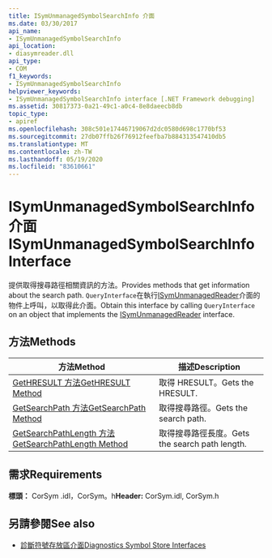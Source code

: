 ```yaml
---
title: ISymUnmanagedSymbolSearchInfo 介面
ms.date: 03/30/2017
api_name:
- ISymUnmanagedSymbolSearchInfo
api_location:
- diasymreader.dll
api_type:
- COM
f1_keywords:
- ISymUnmanagedSymbolSearchInfo
helpviewer_keywords:
- ISymUnmanagedSymbolSearchInfo interface [.NET Framework debugging]
ms.assetid: 30817373-0a21-49c1-a0c4-8e8daeecb8db
topic_type:
- apiref
ms.openlocfilehash: 308c501e17446719067d2dc0580d698c1770bf53
ms.sourcegitcommit: 27db07ffb26f76912feefba7b884313547410db5
ms.translationtype: MT
ms.contentlocale: zh-TW
ms.lasthandoff: 05/19/2020
ms.locfileid: "83610661"
---
```

# <a name="isymunmanagedsymbolsearchinfo-interface"></a><span data-ttu-id="ffc39-102">ISymUnmanagedSymbolSearchInfo 介面</span><span class="sxs-lookup"><span data-stu-id="ffc39-102">ISymUnmanagedSymbolSearchInfo Interface</span></span>
<span data-ttu-id="ffc39-103">提供取得搜尋路徑相關資訊的方法。</span><span class="sxs-lookup"><span data-stu-id="ffc39-103">Provides methods that get information about the search path.</span></span> <span data-ttu-id="ffc39-104">`QueryInterface`在執行[ISymUnmanagedReader](isymunmanagedreader-interface.md)介面的物件上呼叫，以取得此介面。</span><span class="sxs-lookup"><span data-stu-id="ffc39-104">Obtain this interface by calling `QueryInterface` on an object that implements the [ISymUnmanagedReader](isymunmanagedreader-interface.md) interface.</span></span>  
  
## <a name="methods"></a><span data-ttu-id="ffc39-105">方法</span><span class="sxs-lookup"><span data-stu-id="ffc39-105">Methods</span></span>  
  
|<span data-ttu-id="ffc39-106">方法</span><span class="sxs-lookup"><span data-stu-id="ffc39-106">Method</span></span>|<span data-ttu-id="ffc39-107">描述</span><span class="sxs-lookup"><span data-stu-id="ffc39-107">Description</span></span>|  
|------------|-----------------|  
|[<span data-ttu-id="ffc39-108">GetHRESULT 方法</span><span class="sxs-lookup"><span data-stu-id="ffc39-108">GetHRESULT Method</span></span>](isymunmanagedsymbolsearchinfo-gethresult-method.md)|<span data-ttu-id="ffc39-109">取得 HRESULT。</span><span class="sxs-lookup"><span data-stu-id="ffc39-109">Gets the HRESULT.</span></span>|  
|[<span data-ttu-id="ffc39-110">GetSearchPath 方法</span><span class="sxs-lookup"><span data-stu-id="ffc39-110">GetSearchPath Method</span></span>](isymunmanagedsymbolsearchinfo-getsearchpath-method.md)|<span data-ttu-id="ffc39-111">取得搜尋路徑。</span><span class="sxs-lookup"><span data-stu-id="ffc39-111">Gets the search path.</span></span>|  
|[<span data-ttu-id="ffc39-112">GetSearchPathLength 方法</span><span class="sxs-lookup"><span data-stu-id="ffc39-112">GetSearchPathLength Method</span></span>](isymunmanagedsymbolsearchinfo-getsearchpathlength-method.md)|<span data-ttu-id="ffc39-113">取得搜尋路徑長度。</span><span class="sxs-lookup"><span data-stu-id="ffc39-113">Gets the search path length.</span></span>|  
  
## <a name="requirements"></a><span data-ttu-id="ffc39-114">需求</span><span class="sxs-lookup"><span data-stu-id="ffc39-114">Requirements</span></span>  
 <span data-ttu-id="ffc39-115">**標頭：** CorSym .idl，CorSym。h</span><span class="sxs-lookup"><span data-stu-id="ffc39-115">**Header:** CorSym.idl, CorSym.h</span></span>  
  
## <a name="see-also"></a><span data-ttu-id="ffc39-116">另請參閱</span><span class="sxs-lookup"><span data-stu-id="ffc39-116">See also</span></span>

- [<span data-ttu-id="ffc39-117">診斷符號存放區介面</span><span class="sxs-lookup"><span data-stu-id="ffc39-117">Diagnostics Symbol Store Interfaces</span></span>](diagnostics-symbol-store-interfaces.md)
